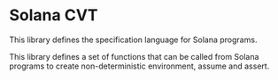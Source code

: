 # Solana CVT #

This library defines the specification language for Solana programs.

This library defines a set of functions that can be called from Solana
programs to create non-deterministic environment, assume and assert. 
